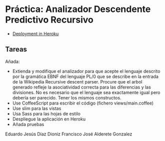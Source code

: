 # Práctica: Analizador Descendente Predictivo Recursivo

* [Deployment in Heroku](http://predictiveparser.herokuapp.com/)

## Tareas

Añada:

* Extienda y modifique el analizador para que acepte el lenguaje descrito por la gramática EBNF del lenguaje PL/0 que se describe en la entrada de la Wikipedia Recursive descent parser. Procure que el arbol generado refleje la asociatividad correcta para las diferencias y las divisiones. No es necesario que el lenguaje sea exactamente igual pero debería ser parecido. Tener los mismos constructos.
* Use CoffeeScript para escribir el código (fichero views/main.coffee)
* Use slim para las vistas
* Usa Sass para las hojas de estilo
* Despliegue la aplicación en Heroku
* Añada pruebas

Eduardo Jesús Díaz Dioniz
Francisco José Alderete Gonzalez
